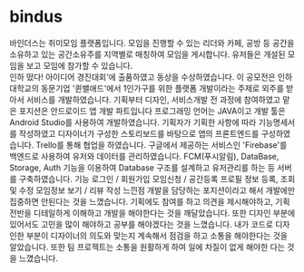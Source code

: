 # bindus
바인더스는 취미모임 플랫폼입니다. 모임을 진행할 수 있는 리더와 카페, 공방 등 공간을 소유하고 있는 공간소유주를 지역별로 매칭하여 모임을 게시합니다. 
유저들은 개설된 모임을 보고 모임에 참가할 수 있습니다.  
인하 떴다! 아이디어 경진대회'에 출품하였고 동상을 수상하였습니다. 
이 공모전은 인하대학교의 동문기업 '퀸밸애드'에서 1인가구를 위한 플랫폼 개발이라는 주제로 외주를 받아서 서비스를 개발하였습니다.
기획부터 디자인, 서비스개발 전 과정에 참여하였고 맡은 포지션은 안드로이드 앱 개발 파트입니다
프로그래밍 언어는 JAVA이고 개발 툴은 Android Studio를 사용하여 개발하였습니다. 
기획자가 기획한 사항에 따라 기능명세서를 작성하였고 디자이너가 구성한 스토리보드를 바탕으로 앱의 프론트엔드를 구성하였습니다.
Trello를 통해 협업을 하였습니다.
구글에서 제공하는 서비스인 'Firebase'를 백엔드로 사용하여 유저와 데이터를 관리하였습니다. 
FCM(푸시알림), DataBase, Storage, Auth 기능을 이용하여 Database 구조를 설계하고 유저관리를 하는 등 서버를 구축하였습니다.
기능 로그인 / 회원가입 모임신청 / 공간등록 프로필 정보 등록, 조회 및 수정 모임정보 보기 / 리뷰 작성  느낀점 개발을 담당하는 포지션이라고 해서 개발에만 집중하면 안된다는 것을 느꼈습니다. 기획에도 참여를 하고 의견을 제시해야하고, 기획 전반을 디테일하게 이해하고 개발을 해야한다는 것을 깨달았습니다. 또한 디자인 부분에 있어서도 고민을 많이 해야하고 공부를 해야겠다는 것을 느꼈습니다. 내가 코드로 디자인한 부분이 디자이너의 의도와 맞는지 계속해서 점검을 하고 소통을 해야한다는 것을 알았습니다. 또한 팀 프로젝트는 소통을 원활하게 하여 일에 차질이 없게 해야한 다는 것을 느꼈습니다.
